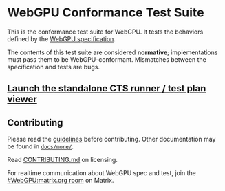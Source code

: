 # WebGPU Conformance Test Suite

This is the conformance test suite for WebGPU.
It tests the behaviors defined by the [WebGPU specification](https://gpuweb.github.io/gpuweb/).

The contents of this test suite are considered **normative**; implementations must pass
them to be WebGPU-conformant. Mismatches between the specification and tests are bugs.

## [Launch the standalone CTS runner / test plan viewer](https://gpuweb.github.io/cts/standalone/)

## Contributing

Please read the [guidelines](docs/README.md) before contributing.
Other documentation may be found in [`docs/more/`](docs/more/).

Read [CONTRIBUTING.md](CONTRIBUTING.md) on licensing.

For realtime communication about WebGPU spec and test, join the
[#WebGPU:matrix.org room](https://app.element.io/#/room/#WebGPU:matrix.org)
on Matrix.
